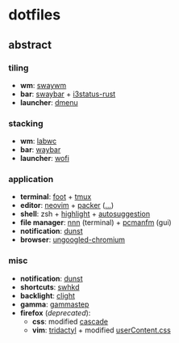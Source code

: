 # dotfiles

## abstract

### tiling

- **wm**: [swaywm](https://github.com/swaywm/sway)
- **bar**: [swaybar](https://github.com/swaywm/sway) + [i3status-rust](https://github.com/greshake/i3status-rust)
- **launcher**: [dmenu](https://github.com/Cloudef/bemenu)

### stacking

- **wm**: [labwc](https://github.com/labwc/labwc)
- **bar**: [waybar](https://github.com/Alexays/Waybar)
- **launcher**: [wofi](https://hg.sr.ht/~scoopta/wofi)

### application

- **terminal**: [foot](https://codeberg.org/dnkl/foot) + [tmux](https://github.com/tmux/tmux)
- **editor**: [neovim](https://github.com/neovim/neovim) + [packer](https://github.com/wbthomason/packer.nvim) ([...](https://github.com/phanthh/dotfiles/blob/master/nvim/lua/pluginList.lua))
- **shell**: zsh + [highlight](https://github.com/zsh-users/zsh-syntax-highlighting) + [autosuggestion](https://github.com/zsh-users/zsh-autosuggestions)
- **file manager**: [nnn](https://github.com/jarun/nnn) (terminal) + [pcmanfm](https://github.com/lxde/pcmanfm) (gui)
- **notification**: [dunst](https://github.com/dunst-project/dunst)
- **browser**: [ungoogled-chromium](https://github.com/Eloston/ungoogled-chromium)

### misc

- **notification**: [dunst](https://github.com/dunst-project/dunst)
- **shortcuts**: [swhkd](https://github.com/waycrate/swhkd)
- **backlight**: [clight](https://github.com/FedeDP/Clight)
- **gamma**: [gammastep](https://gitlab.com/chinstrap/gammastep)
- **firefox** (_deprecated_):
  - **css**: modified [cascade](https://github.com/andreasgrafen/cascade)
  - **vim**: [tridactyl](https://github.com/tridactyl/tridactyl) + modified [userContent.css](https://github.com/phanthh/dotfiles/blob/master/userContent.css)
